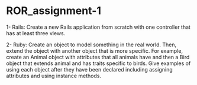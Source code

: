 ROR_assignment-1
================


1- Rails: Create a new Rails application from scratch with one controller that has at least three views. 


2- Ruby: Create an object to model something in the real world. Then, 
   extend the object with another object that is more specific. For example, 
   create an Animal object with attributes that all animals have and then a Bird 
   object that extends animal and has traits specific to birds. Give examples of 
   using each object after they have been declared including assigning attributes
   and using instance methods.
